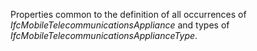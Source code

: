 Properties common to the definition of all occurrences of  _IfcMobileTelecommunicationsAppliance_ and types of _IfcMobileTelecommunicationsApplianceType_.
